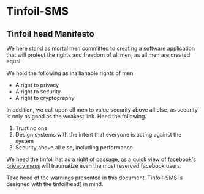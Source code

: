 Tinfoil-SMS
============

Tinfoil head Manifesto
----------------------

We here stand as mortal men committed to creating a software application
that will protect the rights and freedom of all men, as all men are created
equal.

We hold the following as inallianable rights of men

+ A right to privacy
+ A right to security
+ A right to cryptography


In addition, we call upon all men to value security above all else, as
security is only as good as the weakest link. Heed the following.

1. Trust no one
2. Design systems with the intent that everyone is acting against the system
3. Security above all else, including performance


We heed the tinfoil hat as a right of passage, as a quick view of
[facebook's privacy mess](http://www.nytimes.com/interactive/2010/05/12/business/facebook-privacy.html?ref=personaltech)
will traumatize even the most reserved facebook users.

Take heed of the warnings presented in this document, Tinfoil-SMS is designed with the tinfoilhead[1]
in mind.


[1]: https://en.wikipedia.org/wiki/Tinfoil_hat "Tinfoil Head"
